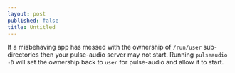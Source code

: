 ```yaml
---
layout: post
published: false
title: Untitled
---
```



If a misbehaving app has messed with the ownership of `/run/user` sub-directories then your pulse-audio server may not start. Running `pulseaudio -D` will set the ownership back to `user` for pulse-audio and allow it to start.
